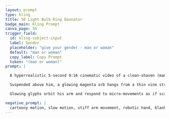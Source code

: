 ```yaml
---
layout: prompt
type: kling
title: 56 Light Bulb Ring Emanator
badge_main: Kling Prompt
canva_page: 56
trigger_field:
  id: kling-subject-input
  label: Gender
  placeholder: "give your gender - man or woman"
  default: "man or woman"
  copy_label: Copy Prompt
  token: "(man or woman)"
prompt: |

  A hyperrealistic 5-second 9:16 cinematic video of a clean-shaven (man or woman) in a dense nighttime jungle, wearing a plain dark T-shirt. Soft mist flows behind him while ambient magenta light flickers subtly through the canopy, captured with the smooth fidelity of an iPhone Pro Max 16.

  Suspended above him, a glowing magenta orb hangs from a thin vine strand. He reaches up slowly, curiosity guiding a single finger to the surface. The instant he connects, the orb pulses and releases cascading holographic rings and symbols that spiral outward, humming gently as they leave luminous trails.

  Glowing glyphs orbit his arm and respond to micro-movements as if scanning him. His face brightens with delight and fascination; he tracks the symbols, then looks back to the orb which now levitates freely, untethered, spinning with calm authority. Vines sway from the energy and the camera holds a steady float, honoring natural, realistic motion.

negative_prompt: |
  cartoony motion, slow motion, stiff arm movement, robotic hand, blank facial expression, flat lighting, synthetic particle effects, unrealistic glow, jitter, visual seams, lifeless reaction
---
```

